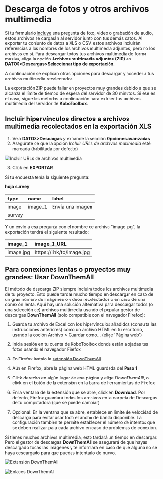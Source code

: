 # Descarga de fotos y otros archivos multimedia

Si tu formulario [incluye](question_types.md) una pregunta de foto, video o
grabación de audio, estos archivos se cargarán al servidor junto con tus demás
datos. Al exportar tu conjunto de datos a XLS o CSV, estos archivos incluirán
referencias a los nombres de los archivos multimedia adjuntos, pero no los
archivos en sí. Para descargar todos tus archivos multimedia de forma masiva,
elige la opción **Archivos multimedia adjuntos (ZIP)** en **DATOS>Descargas>Seleccionar tipo de exportación**.

A continuación se explican otras opciones para descargar y acceder a tus
archivos multimedia recolectados.

<p class='note'>La exportación ZIP puede fallar en proyectos muy grandes debido
a que se alcanza el límite de tiempo de espera del servidor de 30 minutos. Si
ese es el caso, sigue los métodos a continuación para extraer tus archivos
multimedia del servidor de <strong>KoboToolbox</strong>.</p>

## Incluir hipervínculos directos a archivos multimedia recolectados en la exportación XLS

1. Ve a **DATOS>Descargas** y expande la sección **Opciones avanzadas**
2. Asegúrate de que la opción _Incluir URLs de archivos multimedia_ esté marcada (habilitada por defecto)

![Incluir URLs de archivos multimedia](/images/photo_download/include_media_urls.png)

3. Click en **EXPORTAR**

Si tu encuesta tenía la siguiente pregunta:

**hoja survey**

| type  | name    | label              |
| :---- | :------ | :----------------- |
| image | image_1 | Envía una imagen   |
| survey |

Y un envío a esa pregunta con el nombre de archivo "image.jpg", la exportación
tendrá el siguiente resultado:

| image_1   | image_1_URL               |
| :-------- | :------------------------ |
| image.jpg | https://link/to/image.jpg |

## Para conexiones lentas o proyectos muy grandes: Usar DownThemAll

El método de descarga ZIP siempre incluirá todos los archivos multimedia de tu
proyecto. Esto puede tardar mucho tiempo en descargar en caso de un gran número
de imágenes o videos recolectados o en caso de una conexión lenta. Aquí hay una
solución alternativa para descargar todos (o una selección de) archivos
multimedia usando el popular gestor de descargas **DownThemAll** (solo
compatible con el navegador Firefox):

1. Guarda tu archivo de Excel con los hipervínculos añadidos (consulta las
   instrucciones anteriores) como un archivo HTML en tu escritorio, usando la
   opción Archivo > Guardar como... (elige 'Página web')

2. Inicia sesión en tu cuenta de KoboToolbox donde están alojadas tus fotos
   usando el navegador Firefox

3. En Firefox instala la
   [extensión DownThemAll](https://addons.mozilla.org/en-CA/firefox/addon/downthemall)

4. Aún en Firefox, abre la página web HTML guardada del **Paso 1**

5. Click derecho en algún lugar de esa página y elige _DownThemAll!_, o click en
   el botón de la extensión en la barra de herramientas de Firefox

6. En la ventana de la extensión que se abre, click en **Download**. Por
   defecto, Firefox guardará todos los archivos en la carpeta de Descargas de tu
   computadora (que se puede cambiar)

7. Opcional: En la ventana que se abre, establece un límite de velocidad de
   descarga para evitar usar todo el ancho de banda disponible. La configuración
   también te permite establecer el número de intentos que se deben realizar
   para cada archivo en caso de problemas de conexión.

Si tienes muchos archivos multimedia, esto tardará un tiempo en descargar. Pero
el gestor de descargas **DownThemAll** se asegurará de que hayas descargado
todas las imágenes y te informará en caso de que alguna no se haya descargado
para que puedas intentarlo de nuevo.

![Extensión DownThemAll](/images/photo_download/downthemall_extension.jpg)

![Enlaces DownThemAll](/images/photo_download/downthemall_links.jpg)